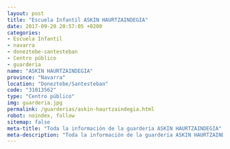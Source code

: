 ```yaml
---
layout: post
title: "Escuela Infantil ASKIN HAURTZAINDEGIA"
date: 2017-09-20 20:57:05 +0200
categories:
- Escuela Infantil
- navarra
- doneztebe-santesteban
- Centro público
- guarderia
name: "ASKIN HAURTZAINDEGIA"
province: "Navarra"
location: "Doneztebe/Santesteban"
code: "31013562"
type: "Centro público"
img: guarderia.jpg
permalink: /guarderias/askin-haurtzaindegia.html
robot: noindex, follow
sitemap: false
meta-title: "Toda la información de la guardería ASKIN HAURTZAINDEGIA"
meta-description: "Toda la información de la guardería ASKIN HAURTZAINDEGIA"
---
```

